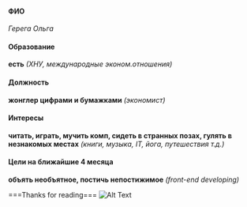 #### ФИО
*Герега Ольга*

#### Образование
**есть** *(ХНУ, международные эконом.отношения)*

#### Должность
**жонглер цифрами и бумажками** *(экономист)*

#### Интересы
**читать, играть, мучить комп, сидеть в странных позах, гулять в незнакомых местах**
*(книги, музыка, IT, йога, путешествия  т.д.)*

#### Цели на ближайшие 4 месяца
**объять необъятное, постичь непостижимое** *(front-end developing)*

===Thanks for reading===
![Alt Text](Lesson_1/DuW.gif)
